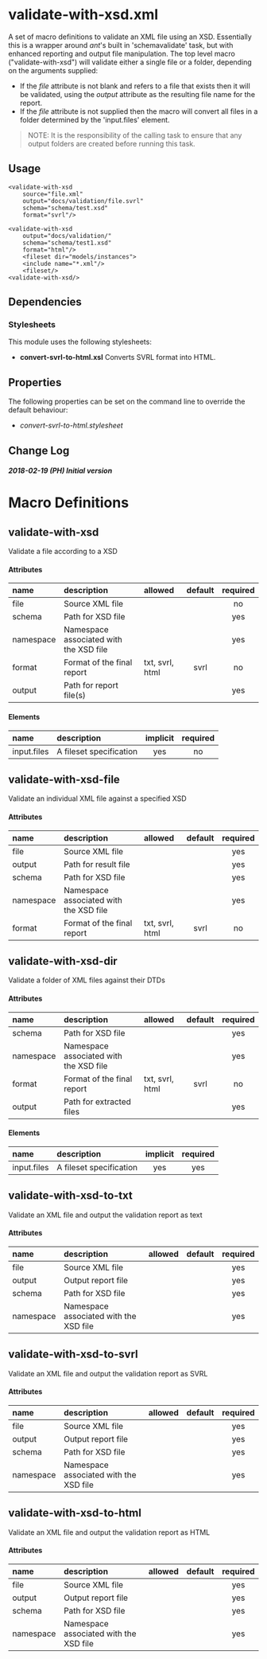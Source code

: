 # validate-with-xsd.xml

A set of macro definitions to validate an XML file using an XSD. Essentially this
is a wrapper around _ant_'s built in 'schemavalidate' task, but with enhanced reporting
and output file manipulation. The top level macro ("validate-with-xsd") will validate either a
single file or a folder, depending on the arguments supplied:

* If the _file_ attribute is not blank and refers to a file that exists then it will be
validated, using the _output_ attribute as the resulting file name for the report.
* If the _file_ attribute is not supplied then the macro will convert all files in a folder
determined by the 'input.files' element.

> NOTE: It is the responsibility of the calling task to ensure that any output folders are
created before running this task.

## Usage

```
<validate-with-xsd
	source="file.xml"
	output="docs/validation/file.svrl"
	schema="schema/test.xsd"
	format="svrl"/>
```

```
<validate-with-xsd
	output="docs/validation/"
	schema="schema/test1.xsd"
	format="html"/>
	<fileset dir="models/instances">
	<include name="*.xml"/>
	<fileset/>
<validate-with-xsd/>
```

## Dependencies

### Stylesheets

This module uses the following stylesheets:

* __convert-svrl-to-html.xsl__ Converts SVRL format into HTML.

## Properties

The following properties can be set on the command line to override the default behaviour:

* _convert-svrl-to-html.stylesheet_

## Change Log

##### 2018-02-19 (PH) Initial version

    
# Macro Definitions

## validate-with-xsd

Validate a file according to a XSD

#### Attributes

| name | description | allowed | default | required |
| :--- | :---------- | :------ | :-----: | :------: |
| file | Source XML file |  |  | no | 
| schema | Path for XSD file |  |  | yes | 
| namespace | Namespace associated with the XSD file |  |  | yes | 
| format | Format of the final report  | txt, svrl, html | svrl | no | 
| output | Path for report file(s) |  |  | yes | 
#### Elements

| name | description | implicit | required |
| :--- | :---------- | :------: | :------: |
| input.files | A fileset specification | yes | no | 

## validate-with-xsd-file

Validate an individual XML file against a specified XSD

#### Attributes

| name | description | allowed | default | required |
| :--- | :---------- | :------ | :-----: | :------: |
| file | Source XML file |  |  | yes | 
| output | Path for result file |  |  | yes | 
| schema | Path for XSD file |  |  | yes | 
| namespace | Namespace associated with the XSD file |  |  | yes | 
| format | Format of the final report  | txt, svrl, html | svrl | no | 

## validate-with-xsd-dir

Validate a folder of XML files against their DTDs

#### Attributes

| name | description | allowed | default | required |
| :--- | :---------- | :------ | :-----: | :------: |
| schema | Path for XSD file |  |  | yes | 
| namespace | Namespace associated with the XSD file |  |  | yes | 
| format | Format of the final report  | txt, svrl, html | svrl | no | 
| output | Path for extracted files |  |  | yes | 
#### Elements

| name | description | implicit | required |
| :--- | :---------- | :------: | :------: |
| input.files | A fileset specification | yes | yes | 

## validate-with-xsd-to-txt

Validate an XML file and output the validation report as text

#### Attributes

| name | description | allowed | default | required |
| :--- | :---------- | :------ | :-----: | :------: |
| file | Source XML file |  |  | yes | 
| output | Output report file |  |  | yes | 
| schema | Path for XSD file |  |  | yes | 
| namespace | Namespace associated with the XSD file |  |  | yes | 

## validate-with-xsd-to-svrl

Validate an XML file and output the validation report as SVRL

#### Attributes

| name | description | allowed | default | required |
| :--- | :---------- | :------ | :-----: | :------: |
| file | Source XML file |  |  | yes | 
| output | Output report file |  |  | yes | 
| schema | Path for XSD file |  |  | yes | 
| namespace | Namespace associated with the XSD file |  |  | yes | 

## validate-with-xsd-to-html

Validate an XML file and output the validation report as HTML

#### Attributes

| name | description | allowed | default | required |
| :--- | :---------- | :------ | :-----: | :------: |
| file | Source XML file |  |  | yes | 
| output | Output report file |  |  | yes | 
| schema | Path for XSD file |  |  | yes | 
| namespace | Namespace associated with the XSD file |  |  | yes | 
